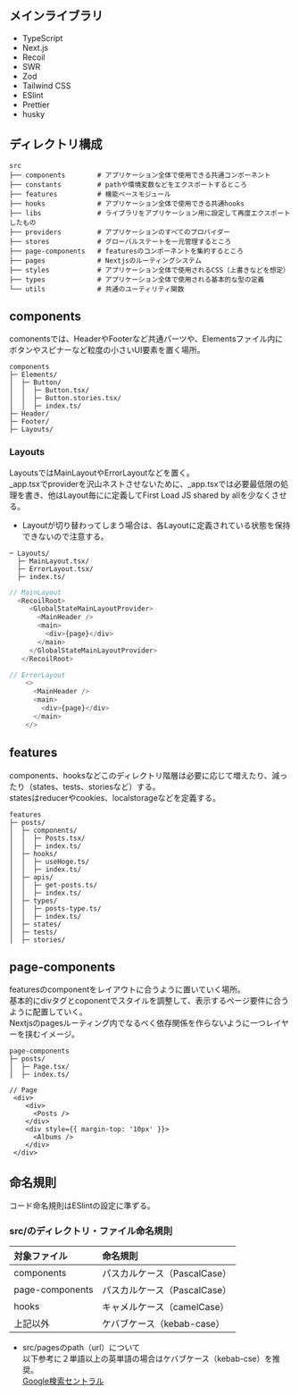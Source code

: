 ## メインライブラリ
- TypeScript
- Next.js
- Recoil
- SWR
- Zod
- Tailwind CSS
- ESlint
- Prettier
- husky

## ディレクトリ構成

```
src
├── components        # アプリケーション全体で使用できる共通コンポーネント
├── constants         # pathや環境変数などをエクスポートするところ
├── features          # 機能ベースモジュール
├── hooks             # アプリケーション全体で使用できる共通hooks
├── libs              # ライブラリをアプリケーション用に設定して再度エクスポートしたもの
├── providers         # アプリケーションのすべてのプロバイダー
├── stores            # グローバルステートを一元管理するところ
├── page-components   # featuresのコンポーネントを集約するところ
├── pages             # Nextjsのルーティングシステム
├── styles            # アプリケーション全体で使用されるCSS（上書きなどを想定）
├── types             # アプリケーション全体で使用される基本的な型の定義
└── utils             # 共通のユーティリティ関数
```

## components
comonentsでは、HeaderやFooterなど共通パーツや、Elementsファイル内にボタンやスピナーなど粒度の小さいUI要素を置く場所。

```
components
├─ Elements/
│  ├─ Button/
│  │  ├─ Button.tsx/
│  │  ├─ Button.stories.tsx/
│  │  ├─ index.ts/
├─ Header/
├─ Footer/
├─ Layouts/
```

### Layouts
LayoutsではMainLayoutやErrorLayoutなどを置く。<br />
_app.tsxでproviderを沢山ネストさせないために、_app.tsxでは必要最低限の処理を書き、他はLayout毎にに定義してFirst Load JS shared by allを少なくさせる。
* Layoutが切り替わってしまう場合は、各Layoutに定義されている状態を保持できないので注意する。
```
─ Layouts/
  ├─ MainLayout.tsx/
  ├─ ErrorLayout.tsx/
  ├─ index.ts/
```

``` ts
// MainLayout
  <RecoilRoot>
     <GlobalStateMainLayoutProvider>
       <MainHeader />
       <main>
         <div>{page}</div>
       </main>
     </GlobalStateMainLayoutProvider>
   </RecoilRoot>
```
``` ts
// ErrorLayout
    <>
      <MainHeader />
      <main>
        <div>{page}</div>
      </main>
    </>
```

## features
components、hooksなどこのディレクトリ階層は必要に応じて増えたり、減ったり（states、tests、storiesなど）する。<br />
statesはreducerやcookies、localstorageなどを定義する。

```
features
├─ posts/
│  ├─ components/
│  │  ├─ Posts.tsx/
│  │  ├─ index.ts/
│  ├─ hooks/
│  │  ├─ useHoge.ts/
│  │  ├─ index.ts/
│  ├─ apis/
│  │  ├─ get-posts.ts/
│  │  ├─ index.ts/
│  ├─ types/
│  │  ├─ posts-type.ts/
│  │  ├─ index.ts/
│  ├─ states/
│  ├─ tests/
│  ├─ stories/
```


## page-components
featuresのcomponentをレイアウトに合うように置いていく場所。<br />
基本的にdivタグとcoponentでスタイルを調整して、表示するページ要件に合うように配置していく。<br />
Nextjsのpagesルーティング内でなるべく依存関係を作らないように一つレイヤーを挟むイメージ。
```
page-components
├─ posts/
│  ├─ Page.tsx/
│  ├─ index.ts/ 
```

```
// Page
 <div>
    <div>
      <Posts />
    </div>
    <div style={{ margin-top: '10px' }}>
      <Albums />
    </div>
 </div>
```

## 命名規則
コード命名規則はESlintの設定に準ずる。

### src/のディレクトリ・ファイル命名規則
| 対象ファイル | 命名規則  |
|:-----------|:------------|
| components |パスカルケース（PascalCase） |
| page-components |パスカルケース（PascalCase） |
| hooks       | キャメルケース（camelCase）|
| 上記以外 |ケバブケース（kebab-case）|

* src/pagesのpath（url）について <br />
以下参考に２単語以上の英単語の場合はケバブケース（kebab-cse）を推奨。<br />
[Google検索セントラル](https://developers.google.com/search/docs/crawling-indexing/url-structure?hl=ja)
